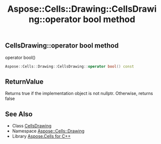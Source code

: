 ﻿---
title: Aspose::Cells::Drawing::CellsDrawing::operator bool method
linktitle: operator bool
second_title: Aspose.Cells for C++ API Reference
description: 'Aspose::Cells::Drawing::CellsDrawing::operator bool method. operator bool() in C++.'
type: docs
weight: 400
url: /cpp/aspose.cells.drawing/cellsdrawing/operator_bool/
---
## CellsDrawing::operator bool method


operator bool()

```cpp
Aspose::Cells::Drawing::CellsDrawing::operator bool() const
```


## ReturnValue

Returns true if the implementation object is not nullptr. Otherwise, returns false

## See Also

* Class [CellsDrawing](../)
* Namespace [Aspose::Cells::Drawing](../../)
* Library [Aspose.Cells for C++](../../../)
